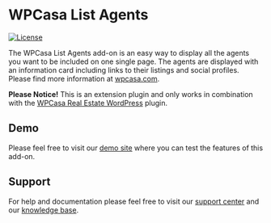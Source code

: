 # WPCasa List Agents #
[![License](https://img.shields.io/badge/license-GPL%202.0%2B-lightgrey.svg?style=flat-square)](https://github.com/wpsight/wpcasa/blob/master/wpcasa/LICENSE)

The WPCasa List Agents add-on is an easy way to display all the agents you want to be included on one single page. The agents are displayed with an information card including links to their listings and social profiles. Please find more information at [wpcasa.com](https://wpcasa.com/addon/wpcasa-list-agents).

**Please Notice!** This is an extension plugin and only works in combination with the [WPCasa Real Estate WordPress](https://github.com/wpsight/wpcasa) plugin.

## Demo
Please feel free to visit our [demo site](http://demo.wpcasa.com/list-agents) where you can test the features of this add-on.

## Support

For help and documentation please feel free to visit our [support center](https://wpcasa.com/support) and our [knowledge base](http://docs.wpsight.com/article/wpcasa-list-agents/).